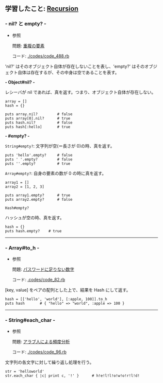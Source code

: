 ## 学習したこと: [Recursion](https://recursionist.io/)

### - nil? と empty? -

- 参照

  問題: [重複の要素](https://recursionist.io/dashboard/problems/488)

  コード: [./codes/code_488.rb](https://github.com/DaisukeKarasawa/blog/blob/main/day-7-9/recursion/codes/code_488.rb)

'nil?' はそのオブジェクト自体が存在しないことを表し、'empty?' はそのオブジェクト自体は存在するが、その中身は空であることを表す。

**- Object#nil? -**

レシーバが nil であれば、真を返す。つまり、オブジェクト自体が存在しない。

```
array = []
hash = {}

puts array.nil?         # false
puts array[0].nil?      # true
puts hash.nil?          # false
puts hash[:hello]       # true
```

**- #empty? -**

`String#empty?`: 文字列が空(＝長さが 0)の時、真を返す。

```
puts 'hello'.empty?     # false
puts ' '.empty?         # false
puts ''.empty?          # true
```

`Array#empty?`: 自身の要素の数が 0 の時に真を返す。

```
array1 = []
array2 = [1, 2, 3]

puts array1.empty?      # true
puts array2.empty?      # false
```

`Hash#empty?`

ハッシュが空の時、真を返す。

```
hash = {}
puts hash.empty?    # true
```

---

### - Array#to_h -

- 参照

  問題: [パスワードに足りない数字](https://recursionist.io/dashboard/problems/82)

  コード: [.codes/code_82.rb](https://github.com/DaisukeKarasawa/blog/blob/main/day-7-9/recursion/codes/code_82.rb)

[key, value] をペアの配列とした上で、結果を Hash にして返す。

```
hash = [['hello', 'world'], [:apple, 100]].to_h
puts hash       # { "hello" => "world", :apple => 100 }
```

---

### - String#each_char -

- 参照

  問題: [アラブ人による頻度分析](https://recursionist.io/dashboard/problems/96)

  コード: [./codes/code_96.rb](https://github.com/DaisukeKarasawa/blog/blob/main/day-7-9/recursion/codes/code_96.rb)

文字列の各文字に対して繰り返し処理を行う。

```
str = 'helloworld'
str.each_char { |c| print c, '!' }      # h!e!l!l!o!w!o!r!l!d!
```
